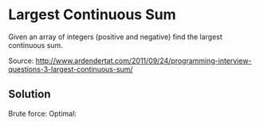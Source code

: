# Largest Continuous Sum

Given an array of integers (positive and negative) find the largest continuous sum.
 
Source: http://www.ardendertat.com/2011/09/24/programming-interview-questions-3-largest-continuous-sum/

## Solution

Brute force: 
Optimal: 